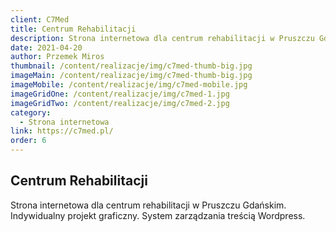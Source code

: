 ```yaml
---
client: C7Med
title: Centrum Rehabilitacji
description: Strona internetowa dla centrum rehabilitacji w Pruszczu Gdańskim. Indywidualny projekt graficzny. System zarządzania treścią Wordpress.
date: 2021-04-20
author: Przemek Miros
thumbnail: /content/realizacje/img/c7med-thumb-big.jpg
imageMain: /content/realizacje/img/c7med-thumb-big.jpg
imageMobile: /content/realizacje/img/c7med-mobile.jpg
imageGridOne: /content/realizacje/img/c7med-1.jpg
imageGridTwo: /content/realizacje/img/c7med-2.jpg
category: 
  - Strona internetowa
link: https://c7med.pl/
order: 6
---
```


## Centrum Rehabilitacji

Strona internetowa dla centrum rehabilitacji w Pruszczu Gdańskim. Indywidualny projekt graficzny. System zarządzania treścią Wordpress.
